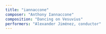 ```yaml
---
title: "iannaccone"
composer: "Anthony Iannaccone"
composition: "Dancing on Vesuvius"
performers: "Alexander Jiménez, conductor"
---
```


